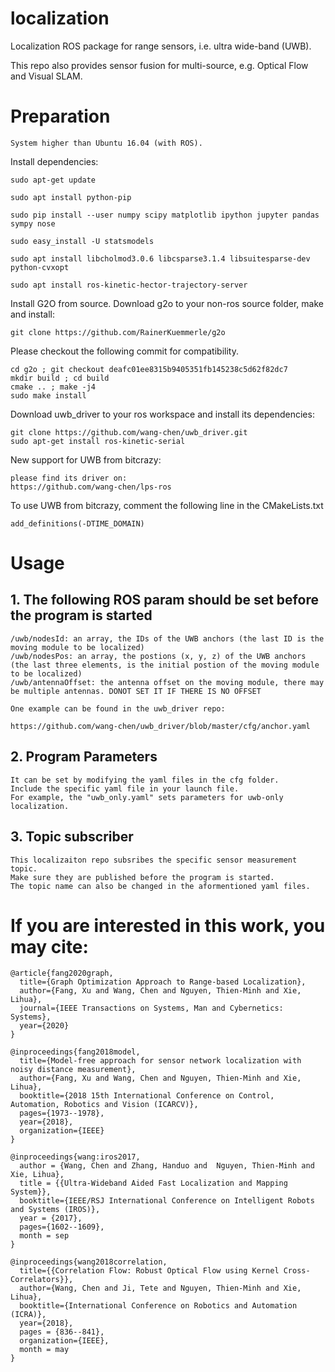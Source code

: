 # localization

Localization ROS package for range sensors, i.e. ultra wide-band (UWB).

This repo also provides sensor fusion for multi-source, e.g. Optical Flow and Visual SLAM.

# Preparation
    System higher than Ubuntu 16.04 (with ROS).

Install dependencies:

    sudo apt-get update

    sudo apt install python-pip

    sudo pip install --user numpy scipy matplotlib ipython jupyter pandas sympy nose
    
    sudo easy_install -U statsmodels

    sudo apt install libcholmod3.0.6 libcsparse3.1.4 libsuitesparse-dev python-cvxopt 
    
    sudo apt install ros-kinetic-hector-trajectory-server
    
Install G2O from source. Download g2o to your non-ros source folder, make and install:
  
    git clone https://github.com/RainerKuemmerle/g2o

Please checkout the following commit for compatibility.

    cd g2o ; git checkout deafc01ee8315b9405351fb145238c5d62f82dc7
    mkdir build ; cd build
    cmake .. ; make -j4
    sudo make install
 
Download uwb_driver to your ros workspace and install its dependencies:

    git clone https://github.com/wang-chen/uwb_driver.git
    sudo apt-get install ros-kinetic-serial

New support for UWB from bitcrazy:

    please find its driver on:
    https://github.com/wang-chen/lps-ros
    
To use UWB from bitcrazy, comment the following line in the CMakeLists.txt

    add_definitions(-DTIME_DOMAIN)
    
# Usage

## 1. The following ROS param should be set before the program is started

    /uwb/nodesId: an array, the IDs of the UWB anchors (the last ID is the moving module to be localized)
    /uwb/nodesPos: an array, the postions (x, y, z) of the UWB anchors (the last three elements, is the initial postion of the moving module to be localized)
    /uwb/antennaOffset: the antenna offset on the moving module, there may be multiple antennas. DONOT SET IT IF THERE IS NO OFFSET  
    
    One example can be found in the uwb_driver repo:
    
    https://github.com/wang-chen/uwb_driver/blob/master/cfg/anchor.yaml

## 2. Program Parameters
    It can be set by modifying the yaml files in the cfg folder.
    Include the specific yaml file in your launch file. 
    For example, the "uwb_only.yaml" sets parameters for uwb-only localization.
    
## 3. Topic subscriber
    This localizaiton repo subsribes the specific sensor measurement topic.
    Make sure they are published before the program is started.
    The topic name can also be changed in the aformentioned yaml files.
    
# If you are interested in this work, you may cite:

    @article{fang2020graph,
      title={Graph Optimization Approach to Range-based Localization},
      author={Fang, Xu and Wang, Chen and Nguyen, Thien-Minh and Xie, Lihua},
      journal={IEEE Transactions on Systems, Man and Cybernetics: Systems},
      year={2020}
    }
    
    @inproceedings{fang2018model,
      title={Model-free approach for sensor network localization with noisy distance measurement},
      author={Fang, Xu and Wang, Chen and Nguyen, Thien-Minh and Xie, Lihua},
      booktitle={2018 15th International Conference on Control, Automation, Robotics and Vision (ICARCV)},
      pages={1973--1978},
      year={2018},
      organization={IEEE}
    }
    
    @inproceedings{wang:iros2017,
      author = {Wang, Chen and Zhang, Handuo and  Nguyen, Thien-Minh and Xie, Lihua},
      title = {{Ultra-Wideband Aided Fast Localization and Mapping System}},
      booktitle={IEEE/RSJ International Conference on Intelligent Robots and Systems (IROS)},
      year = {2017},
      pages={1602--1609},
      month = sep
    }
    
    @inproceedings{wang2018correlation,
      title={{Correlation Flow: Robust Optical Flow using Kernel Cross-Correlators}},
      author={Wang, Chen and Ji, Tete and Nguyen, Thien-Minh and Xie, Lihua},
      booktitle={International Conference on Robotics and Automation (ICRA)},
      year={2018},
      pages = {836--841},
      organization={IEEE},
      month = may
    }
